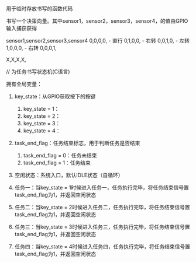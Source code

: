 <!--
 * @Author: Ashington ashington258@proton.me
 * @Date: 2024-07-31 15:07:43
 * @LastEditors: Ashington ashington258@proton.me
 * @LastEditTime: 2024-08-01 03:58:22
 * @FilePath: \4047\cache\readme.md
 * @Description: 请填写简介
 * 联系方式:921488837@qq.com
 * Copyright (c) 2024 by ${git_name_email}, All Rights Reserved. 
-->
用于临时存放书写的函数代码


书写一个决策向量。其中sensor1，sensor2，sensor3，sensor4，的值由GPIO输入捕获获得

sensor1,sensor2,sensor3,sensor4
0,0,0,0, - 直行
0,1,0,0, - 右转
0,0,1,0, - 左转
1,0,0,0, - 右转
0,0,0,1,

X,X,X,X,


// 为任务书写状态机(C语言)

拥有全局变量：
1. key_state：从GPIO获取按下的按键
   1. key_state = 1：
   2. key_state = 2：
   3. key_state = 3：
   4. key_state = 4：
2. task_end_flag：任务结束标志，用于判断任务是否结束
   1. task_end_flag = 0：任务未结束
   2. task_end_flag = 1：任务结束



3. 空闲状态：系统入口，默认IDLE状态（自循环）
4. 任务一：当key_state = 1时候进入任务一，任务执行完毕，将任务结束信号置task_end_flag为1，并返回空闲状态
5. 任务二：当key_state = 2时候进入任务二，任务执行完毕，将任务结束信号置task_end_flag为1，并返回空闲状态
6. 任务三：当key_state = 3时候进入任务三，任务执行完毕，将任务结束信号置task_end_flag为1，并返回空闲状态
7. 任务四：当key_state = 4时候进入任务四，任务执行完毕，将任务结束信号置task_end_flag为1，并返回空闲状态
